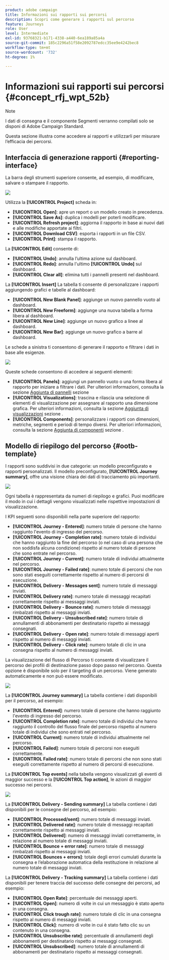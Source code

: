 ```yaml
---
product: adobe campaign
title: Informazioni sui rapporti sui percorsi
description: Scopri come generare i rapporti sul percorso
feature: Journeys
role: User
level: Intermediate
exl-id: 93768321-b171-4338-a440-6ea189a85a4a
source-git-commit: 185c2296a51f58e2092787edcc35ee9e4242bec8
workflow-type: tm+mt
source-wordcount: '732'
ht-degree: 1%

---
```


# Informazioni sui rapporti sui percorsi {#concept_rfj_wpt_52b}

>[!NOTE]
>
>I dati di consegna e il componente Segmenti verranno compilati solo se disponi di Adobe Campaign Standard.

Questa sezione illustra come accedere ai rapporti e utilizzarli per misurare l’efficacia dei percorsi.

## Interfaccia di generazione rapporti {#reporting-interface}

La barra degli strumenti superiore consente, ad esempio, di modificare, salvare o stampare il rapporto.

![](../assets/dynamic_report_toolbar.png)

Utilizza la **[!UICONTROL Project]** scheda in:

* **[!UICONTROL Open]**: apre un report o un modello creato in precedenza.
* **[!UICONTROL Save As]**: duplica i modelli per poterli modificare.
* **[!UICONTROL Refresh project]**: aggiorna il rapporto in base ai nuovi dati e alle modifiche apportate ai filtri.
* **[!UICONTROL Download CSV]**: esporta i rapporti in un file CSV.
* **[!UICONTROL Print]**: stampa il rapporto.

La **[!UICONTROL Edit]** consente di:

* **[!UICONTROL Undo]**: annulla l’ultima azione sul dashboard.
* **[!UICONTROL Redo]**: annulla l&#39;ultimo **[!UICONTROL Undo]** sul dashboard.
* **[!UICONTROL Clear all]**: elimina tutti i pannelli presenti nel dashboard.

La **[!UICONTROL Insert]** La tabella ti consente di personalizzare i rapporti aggiungendo grafici e tabelle al dashboard:

* **[!UICONTROL New Blank Panel]**: aggiunge un nuovo pannello vuoto al dashboard.
* **[!UICONTROL New Freeform]**: aggiunge una nuova tabella a forma libera al dashboard.
* **[!UICONTROL New Line]**: aggiunge un nuovo grafico a linee al dashboard.
* **[!UICONTROL New Bar]**: aggiunge un nuovo grafico a barre al dashboard.

Le schede a sinistra ti consentono di generare il rapporto e filtrare i dati in base alle esigenze.

![](../assets/dynamic_report_interface.png)

Queste schede consentono di accedere ai seguenti elementi:

* **[!UICONTROL Panels]**: aggiungi un pannello vuoto o una forma libera al rapporto per iniziare a filtrare i dati. Per ulteriori informazioni, consulta la sezione [Aggiunta di pannelli](../reporting/creating-your-journey-reports.md#adding-panels) sezione
* **[!UICONTROL Visualizations]**: trascina e rilascia una selezione di elementi di visualizzazione per assegnare al rapporto una dimensione grafica. Per ulteriori informazioni, consulta la sezione [Aggiunta di visualizzazioni](../reporting/creating-your-journey-reports.md#adding-visualizations) sezione .
* **[!UICONTROL Components]**: personalizzare i rapporti con dimensioni, metriche, segmenti e periodi di tempo diversi. Per ulteriori informazioni, consulta la sezione [Aggiunta di componenti](../reporting/creating-your-journey-reports.md#adding-components) sezione .

## Modello di riepilogo del percorso {#ootb-template}

I rapporti sono suddivisi in due categorie: un modello preconfigurato e rapporti personalizzati.
Il modello preconfigurato, **[!UICONTROL Journey summary]**, offre una visione chiara dei dati di tracciamento più importanti.

![](../assets/dynamic_report_journey_8.png)

Ogni tabella è rappresentata da numeri di riepilogo e grafici. Puoi modificare il modo in cui i dettagli vengono visualizzati nelle rispettive impostazioni di visualizzazione.

I KPI seguenti sono disponibili nella parte superiore del rapporto:

* **[!UICONTROL Journey - Entered]**: numero totale di persone che hanno raggiunto l&#39;evento di ingresso del percorso.
* **[!UICONTROL Journey - Completion rate]**: numero totale di individui che hanno raggiunto la fine del percorso (o nel caso di una persona che non soddisfa alcuna condizione) rispetto al numero totale di persone che sono entrate nel percorso.
* **[!UICONTROL Journey - Current]**: numero totale di individui attualmente nel percorso.
* **[!UICONTROL Journey - Failed rate]**: numero totale di percorsi che non sono stati eseguiti correttamente rispetto al numero di percorsi di esecuzione.
* **[!UICONTROL Delivery - Messages sent]**: numero totale di messaggi inviati.
* **[!UICONTROL Delivery rate]**: numero totale di messaggi recapitati correttamente rispetto ai messaggi inviati.
* **[!UICONTROL Delivery - Bounce rate]**: numero totale di messaggi rimbalzati rispetto ai messaggi inviati.
* **[!UICONTROL Delivery - Unsubscribed rate]**: numero totale di annullamenti di abbonamenti per destinatario rispetto ai messaggi consegnati.
* **[!UICONTROL Delivery - Open rate]**: numero totale di messaggi aperti rispetto al numero di messaggi inviati.
* **[!UICONTROL Delivery - Click rate]**: numero totale di clic in una consegna rispetto al numero di messaggi inviati.

La visualizzazione del flusso di Percorso ti consente di visualizzare il percorso dei profili di destinazione passo dopo passo nel percorso. Questa opzione è disponibile solo per il targeting di un percorso. Viene generato automaticamente e non può essere modificato.

![](../assets/dynamic_report_journey_10.png)

La **[!UICONTROL Journey summary]** La tabella contiene i dati disponibili per il percorso, ad esempio:

* **[!UICONTROL Entered]**: numero totale di persone che hanno raggiunto l&#39;evento di ingresso del percorso.
* **[!UICONTROL Completion rate]**: numero totale di individui che hanno raggiunto il controllo del flusso finale del percorso rispetto al numero totale di individui che sono entrati nel percorso.
* **[!UICONTROL Current]**: numero totale di individui attualmente nel percorso.
* **[!UICONTROL Failed]**: numero totale di percorsi non eseguiti correttamente.
* **[!UICONTROL Failed rate]**: numero totale di percorsi che non sono stati eseguiti correttamente rispetto al numero di percorsi di esecuzione.

La **[!UICONTROL Top events]** nella tabella vengono visualizzati gli eventi di maggior successo e la **[!UICONTROL Top action]**, le azioni di maggior successo nei percorsi.

![](../assets/dynamic_report_journey_11.png)

La **[!UICONTROL Delivery - Sending summary]** La tabella contiene i dati disponibili per le consegne del percorso, ad esempio:

* **[!UICONTROL Processed/sent]**: numero totale di messaggi inviati.
* **[!UICONTROL Delivered rate]**: numero totale di messaggi recapitati correttamente rispetto ai messaggi inviati.
* **[!UICONTROL Delivered]**: numero di messaggi inviati correttamente, in relazione al numero totale di messaggi inviati.
* **[!UICONTROL Bounce + error rate]**: numero totale di messaggi rimbalzati rispetto ai messaggi inviati.
* **[!UICONTROL Bounces + errors]**: totale degli errori cumulati durante la consegna e l’elaborazione automatica della restituzione in relazione al numero totale di messaggi inviati.

La **[!UICONTROL Delivery - Tracking summary]** La tabella contiene i dati disponibili per tenere traccia del successo delle consegne dei percorsi, ad esempio:

* **[!UICONTROL Open Rate]**: percentuale dei messaggi aperti.
* **[!UICONTROL Open]**: numero di volte in cui un messaggio è stato aperto in una consegna.
* **[!UICONTROL Click trough rate]**: numero totale di clic in una consegna rispetto al numero di messaggi inviati.
* **[!UICONTROL Click]**: numero di volte in cui è stato fatto clic su un contenuto in una consegna.
* **[!UICONTROL Unsubscribe rate]**: percentuale di annullamenti degli abbonamenti per destinatario rispetto ai messaggi consegnati.
* **[!UICONTROL Unsubscribed]**: numero totale di annullamenti di abbonamenti per destinatario rispetto ai messaggi consegnati.
